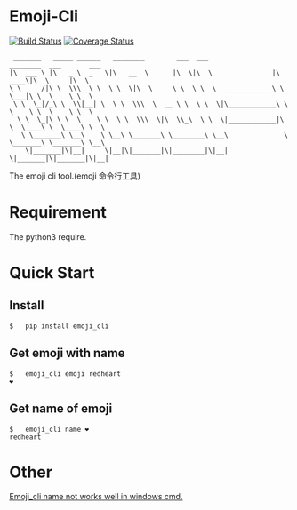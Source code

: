 # Emoji-Cli

[![Build Status](https://www.travis-ci.org/houbb/emoji-cli.svg?branch=master)](https://www.travis-ci.org/houbb/emoji-cli)
[![Coverage Status](https://coveralls.io/repos/github/houbb/emoji-cli/badge.svg?branch=master)](https://coveralls.io/github/houbb/emoji-cli?branch=master)

```
 _______   _____ ______   ________        ___  ___                 ________  ___       ___     
|\  ___ \ |\   _ \  _   \|\   __  \      |\  \|\  \               |\   ____\|\  \     |\  \    
\ \   __/|\ \  \\\__\ \  \ \  \|\  \     \ \  \ \  \  ____________\ \  \___|\ \  \    \ \  \   
 \ \  \_|/_\ \  \\|__| \  \ \  \\\  \  __ \ \  \ \  \|\____________\ \  \    \ \  \    \ \  \  
  \ \  \_|\ \ \  \    \ \  \ \  \\\  \|\  \\_\  \ \  \|____________|\ \  \____\ \  \____\ \  \ 
   \ \_______\ \__\    \ \__\ \_______\ \________\ \__\              \ \_______\ \_______\ \__\
    \|_______|\|__|     \|__|\|_______|\|________|\|__|               \|_______|\|_______|\|__|
```

The emoji cli tool.(emoji 命令行工具)

# Requirement

The python3 require.

# Quick Start

## Install

```
$   pip install emoji_cli
```

## Get emoji with name

```
$   emoji_cli emoji redheart
❤
```

## Get name of emoji

```
$   emoji_cli name ❤
redheart
```

# Other

[Emoji_cli name not works well in windows cmd.](https://github.com/google/python-fire/issues/172)
